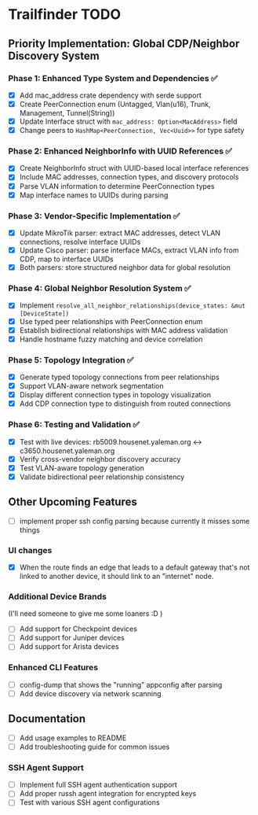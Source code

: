 # Trailfinder TODO

## Priority Implementation: Global CDP/Neighbor Discovery System

### Phase 1: Enhanced Type System and Dependencies ✅
- [x] Add mac_address crate dependency with serde support
- [x] Create PeerConnection enum (Untagged, Vlan(u16), Trunk, Management, Tunnel(String))
- [x] Update Interface struct with `mac_address: Option<MacAddress>` field
- [x] Change peers to `HashMap<PeerConnection, Vec<Uuid>>` for type safety

### Phase 2: Enhanced NeighborInfo with UUID References ✅
- [x] Create NeighborInfo struct with UUID-based local interface references
- [x] Include MAC addresses, connection types, and discovery protocols
- [x] Parse VLAN information to determine PeerConnection types
- [x] Map interface names to UUIDs during parsing

### Phase 3: Vendor-Specific Implementation ✅
- [x] Update MikroTik parser: extract MAC addresses, detect VLAN connections, resolve interface UUIDs
- [x] Update Cisco parser: parse interface MACs, extract VLAN info from CDP, map to interface UUIDs
- [x] Both parsers: store structured neighbor data for global resolution

### Phase 4: Global Neighbor Resolution System ✅
- [x] Implement `resolve_all_neighbor_relationships(device_states: &mut [DeviceState])`
- [x] Use typed peer relationships with PeerConnection enum
- [x] Establish bidirectional relationships with MAC address validation
- [x] Handle hostname fuzzy matching and device correlation

### Phase 5: Topology Integration ✅
- [x] Generate typed topology connections from peer relationships
- [x] Support VLAN-aware network segmentation
- [x] Display different connection types in topology visualization
- [x] Add CDP connection type to distinguish from routed connections

### Phase 6: Testing and Validation ✅
- [x] Test with live devices: rb5009.housenet.yaleman.org ↔ c3650.housenet.yaleman.org
- [x] Verify cross-vendor neighbor discovery accuracy
- [x] Test VLAN-aware topology generation
- [x] Validate bidirectional peer relationship consistency

## Other Upcoming Features

- [ ] implement proper ssh config parsing because currently it misses some things

### UI changes

- [x] When the route finds an edge that leads to a default gateway that's not linked to another device, it should link to an "internet" node.

### Additional Device Brands

(I'll need someone to give me some loaners :D )

- [ ] Add support for Checkpoint devices
- [ ] Add support for Juniper devices
- [ ] Add support for Arista devices

### Enhanced CLI Features

- [ ] config-dump that shows the "running" appconfig after parsing
- [ ] Add device discovery via network scanning

## Documentation

- [ ] Add usage examples to README
- [ ] Add troubleshooting guide for common issues

### SSH Agent Support

- [ ] Implement full SSH agent authentication support
- [ ] Add proper russh agent integration for encrypted keys
- [ ] Test with various SSH agent configurations
